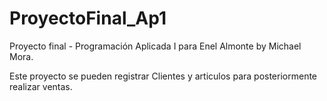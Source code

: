 # ProyectoFinal_Ap1
Proyecto final - Programación Aplicada I para Enel Almonte by Michael Mora.

Este proyecto se pueden registrar Clientes y articulos para posteriormente realizar ventas.
